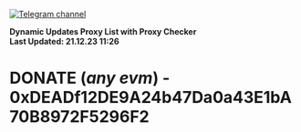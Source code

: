 [![Telegram channel](https://img.shields.io/endpoint?url=https://runkit.io/damiankrawczyk/telegram-badge/branches/master?url=https://t.me/n4z4v0d)](https://t.me/n4z4v0d) 

**Dynamic Updates Proxy List with Proxy Checker**  
**Last Updated: 21.12.23 11:26**

# DONATE (_any evm_) - 0xDEADf12DE9A24b47Da0a43E1bA70B8972F5296F2
